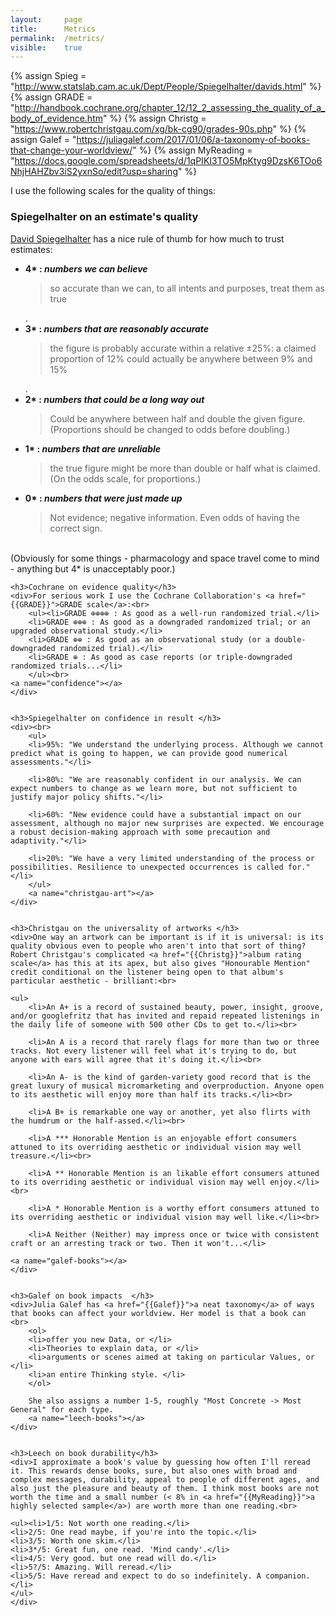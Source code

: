 ```yaml
---
layout: 	page
title: 		Metrics
permalink: 	/metrics/
visible:	true
---
```


{% assign Spieg = "http://www.statslab.cam.ac.uk/Dept/People/Spiegelhalter/davids.html" %}
{% assign GRADE = "http://handbook.cochrane.org/chapter_12/12_2_assessing_the_quality_of_a_body_of_evidence.htm" %}
{% assign Christg = "https://www.robertchristgau.com/xg/bk-cg90/grades-90s.php" %}
{% assign Galef = "https://juliagalef.com/2017/01/06/a-taxonomy-of-books-that-change-your-worldview/" %}
{% assign MyReading =	"https://docs.google.com/spreadsheets/d/1qPIKI3TO5MpKtyg9DzsK6TOo6NhjHAHZbv3iS2yxnSo/edit?usp=sharing" %}



I use the following scales for the quality of things:
<a name="spiegel-quality"></a>

<div class="accordion">
	<h3>Spiegelhalter on an estimate's quality</h3>
	<div><a href="{{Spieg}}">David Spiegelhalter</a> has a nice rule of thumb for how much to trust estimates:
	<br><ul>
	<li><b>4* : <i>numbers we can believe</i></b>
		<div><blockquote>so accurate than we can, to all intents and purposes, treat them as true</blockquote>.</div>
	</li>
	<li>
		<b>3* : <i>numbers that are reasonably accurate</i></b>
		<div><blockquote>the figure is probably accurate within a relative ±25%: a claimed proportion of 12% could actually be anywhere between 9% and 15%</blockquote>.</div>
	</li>
	<li>
		<b>2* : <i>numbers that could be a long way out</i></b>
		<div><blockquote>Could be anywhere between half and double the given figure. (Proportions should be changed to odds before doubling.)</blockquote></div>
	</li>
	<li>
		<b>1* : <i>numbers that are unreliable</i></b>
		<div><blockquote>the true figure might be more than double or half what is claimed.<br>
		(On the odds scale, for proportions.)</blockquote></div>
	</li>
	<li>
		<b>0* : <i>numbers that were just made up</i></b>
		<div><blockquote>Not evidence; negative information. Even odds of having the correct sign.</blockquote></div>
	</li>
	</ul><br>
	(Obviously for some things - pharmacology and space travel come to mind - anything but 4* is unacceptably poor.)
	<a name="cochrane-quality"></a>
	</div>


	<h3>Cochrane on evidence quality</h3>
	<div>For serious work I use the Cochrane Collaboration's <a href="{{GRADE}}">GRADE scale</a>:<br>
		<ul><li>GRADE ⊕⊕⊕⊕ : As good as a well-run randomized trial.</li>
		<li>GRADE ⊕⊕⊕ : As good as a downgraded randomized trial; or an upgraded observational study.</li>
		<li>GRADE ⊕⊕ : As good as an observational study (or a double-downgraded randomized trial).</li>
		<li>GRADE ⊕ : As good as case reports (or triple-downgraded randomized trials...</li>
		</ul><br>
	<a name="confidence"></a>
	</div>


	<h3>Spiegelhalter on confidence in result </h3>
	<div><br>
		<ul>
		<li>95%: "We understand the underlying process. Although we cannot predict what is going to happen, we can provide good numerical assessments."</li>

		<li>80%: "We are reasonably confident in our analysis. We can expect numbers to change as we learn more, but not sufficient to justify major policy shifts."</li>

		<li>60%: "New evidence could have a substantial impact on our assessment, although no major new surprises are expected. We encourage a robust decision-making approach with some precaution and adaptivity."</li>

		<li>20%: "We have a very limited understanding of the process or possibilities. Resilience to unexpected occurrences is called for."</li>
		</ul>
		<a name="christgau-art"></a>
	</div>


	<h3>Christgau on the universality of artworks </h3>
	<div>One way an artwork can be important is if it is universal: is its quality obvious even to people who aren't into that sort of thing? Robert Christgau's complicated <a href="{{Christg}}">album rating scale</a> has this at its apex, but also gives "Honourable Mention" credit conditional on the listener being open to that album's particular aesthetic - brilliant:<br>

	<ul>	
 		<li>An A+ is a record of sustained beauty, power, insight, groove, and/or googlefritz that has invited and repaid repeated listenings in the daily life of someone with 500 other CDs to get to.</li><br>

		<li>An A is a record that rarely flags for more than two or three tracks. Not every listener will feel what it's trying to do, but anyone with ears will agree that it's doing it.</li><br>

		<li>An A- is the kind of garden-variety good record that is the great luxury of musical micromarketing and overproduction. Anyone open to its aesthetic will enjoy more than half its tracks.</li><br>

		<li>A B+ is remarkable one way or another, yet also flirts with the humdrum or the half-assed.</li><br>

		<li>A *** Honorable Mention is an enjoyable effort consumers attuned to its overriding aesthetic or individual vision may well treasure.</li><br>

		<li>A ** Honorable Mention is an likable effort consumers attuned to its overriding aesthetic or individual vision may well enjoy.</li><br>

		<li>A * Honorable Mention is a worthy effort consumers attuned to its overriding aesthetic or individual vision may well like.</li><br>

		<li>A Neither (Neither) may impress once or twice with consistent craft or an arresting track or two. Then it won't...</li>

	<a name="galef-books"></a>
	</div>


	<h3>Galef on book impacts  </h3>
	<div>Julia Galef has <a href="{{Galef}}">a neat taxonomy</a> of ways that books can affect your worldview. Her model is that a book can <br>
		<ol>
		<li>offer you new Data, or </li>
		<li>Theories to explain data, or </li>
		<li>arguments or scenes aimed at taking on particular Values, or </li>
		<li>an entire Thinking style. </li>
		</ol>

		She also assigns a number 1-5, roughly "Most Concrete -> Most General" for each type.
		<a name="leech-books"></a>
	</div>


	<h3>Leech on book durability</h3>
	<div>I approximate a book's value by guessing how often I'll reread it. This rewards dense books, sure, but also ones with broad and complex messages, durability, appeal to people of different ages, and also just the pleasure and beauty of them. I think most books are not worth the time and a small number (< 8% in <a href="{{MyReading}}">a highly selected sample</a>) are worth more than one reading.<br>

	<ul><li>1/5: Not worth one reading.</li>
	<li>2/5: One read maybe, if you're into the topic.</li>
	<li>3/5: Worth one skim.</li>
	<li>3*/5: Great fun, one read. 'Mind candy'.</li>
	<li>4/5: Very good. but one read will do.</li>
	<li>5?/5: Amazing. Will reread.</li>
	<li>5/5: Have reread and expect to do so indefinitely. A companion.</li>
	</ul>
	</div>
</div>


